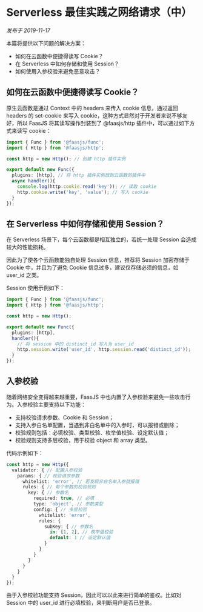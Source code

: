 # Serverless 最佳实践之网络请求（中）

*发布于 2019-11-17*

本篇将提供以下问题的解决方案：

- 如何在云函数中便捷得读写 Cookie？
- 在 Serverless 中如何存储和使用 Session？
- 如何使用入参校验来避免恶意攻击？

## 如何在云函数中便捷得读写 Cookie？

原生云函数是通过 Context 中的 headers 来传入 cookie 信息，通过返回 headers 的 set-cookie 来写入 cookie，这种方式显然对于开发者来说不够友好，所以 FaasJS 将其读写操作封装到了 @faasjs/http 插件中，可以通过如下方式来读写 cookie：

```ts
import { Func } from '@faasjs/func';
import { Http } from '@faasjs/http';

const http = new Http(); // 创建 http 插件实例

export default new Func({
  plugins: [http], // 将 http 插件实例放到云函数的插件中
  async handler(){
    console.log(http.cookie.read('key')); // 读取 cookie
    http.cookie.write('key', 'value'); // 写入 cookie
  }
});
```

## 在 Serverless 中如何存储和使用 Session？

在 Serverless 场景下，每个云函数都是相互独立的，若统一处理 Session 会造成较大的性能损耗。

因此为了使各个云函数能独自处理 Session 信息，推荐将 Session 加密存储于 Cookie 中，并且为了避免 Cookie 信息过多，建议仅存储必须的信息，如 user_id 之类。

Session 使用示例如下：

```ts
import { Func } from '@faasjs/func';
import { Http } from '@faasjs/http';

const http = new Http();

export default new Func({
  plugins: [http],
  handler(){
    // 将 session 中的 distinct_id 写入为 user_id
    http.session.write('user_id', http.session.read('distinct_id'));
  }
});
```

## 入参校验

随着网络安全变得越来越重要，FaasJS 中也内置了入参校验来避免一些攻击行为。入参校验主要支持以下功能：

- 支持校验请求参数、Cookie 和 Session；
- 支持入参白名单配置，当遇到非白名单中的入参时，可以报错或删除；
- 校验规则包括：必填校验、类型校验、枚举值校验、设定默认值；
- 校验规则支持多层校验，用于校验 object 和 array 类型。

代码示例如下：

```ts
const http = new Http({
  validator: { // 配置入参校验
    params: { // 校验请求参数
      whitelist: 'error', // 若发现非白名单入参就报错
      rules: { // 每个参数的校验规则
        key: { // 参数名
          required: true, // 必填
          type: 'object', // 参数类型
          config: { // 多层校验
            whitelist: 'error',
            rules: {
              subKey: { // 参数名
                in: [1, 2], // 枚举值校验
                default: 1 // 设定默认值
              }
            }
          }
        }
      }
    }
  }
});
```

由于入参校验功能支持 Session，因此可以以此来进行简单的鉴权。比如对 Session 中的 user_id 进行必填校验，来判断用户是否已登录。
